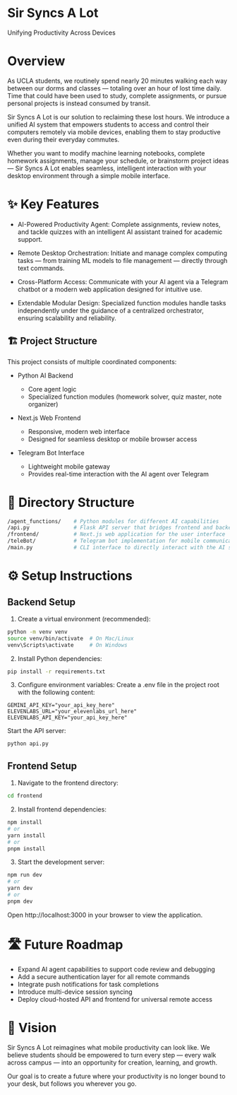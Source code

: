 # Sir Syncs A Lot
Unifying Productivity Across Devices

# Overview
As UCLA students, we routinely spend nearly 20 minutes walking each way between our dorms and classes — totaling over an hour of lost time daily. Time that could have been used to study, complete assignments, or pursue personal projects is instead consumed by transit.

Sir Syncs A Lot is our solution to reclaiming these lost hours. We introduce a unified AI system that empowers students to access and control their computers remotely via mobile devices, enabling them to stay productive even during their everyday commutes.

Whether you want to modify machine learning notebooks, complete homework assignments, manage your schedule, or brainstorm project ideas — Sir Syncs A Lot enables seamless, intelligent interaction with your desktop environment through a simple mobile interface.

# ✨ Key Features
* AI-Powered Productivity Agent:
Complete assignments, review notes, and tackle quizzes with an intelligent AI assistant trained for academic support.

* Remote Desktop Orchestration:
Initiate and manage complex computing tasks — from training ML models to file management — directly through text commands.

* Cross-Platform Access:
Communicate with your AI agent via a Telegram chatbot or a modern web application designed for intuitive use.

* Extendable Modular Design:
Specialized function modules handle tasks independently under the guidance of a centralized orchestrator, ensuring scalability and reliability.

## 🏗️ Project Structure
This project consists of multiple coordinated components:

* Python AI Backend
     * Core agent logic
     * Specialized function modules (homework solver, quiz master, note organizer)

* Next.js Web Frontend
     * Responsive, modern web interface
     * Designed for seamless desktop or mobile browser access

* Telegram Bot Interface
     * Lightweight mobile gateway
     * Provides real-time interaction with the AI agent over Telegram

# 📁 Directory Structure
```bash
/agent_functions/    # Python modules for different AI capabilities
/api.py              # Flask API server that bridges frontend and backend
/frontend/           # Next.js web application for the user interface
/teleBot/            # Telegram bot implementation for mobile communication
/main.py             # CLI interface to directly interact with the AI system
```
# ⚙️ Setup Instructions
## Backend Setup
1. Create a virtual environment (recommended):

```bash
python -m venv venv
source venv/bin/activate  # On Mac/Linux
venv\Scripts\activate     # On Windows
```
2. Install Python dependencies:

```bash
pip install -r requirements.txt
```
3. Configure environment variables:
Create a .env file in the project root with the following content:

```plaintext
GEMINI_API_KEY="your_api_key_here"
ELEVENLABS_URL="your_elevenlabs_url_here"
ELEVENLABS_API_KEY="your_api_key_here"
```
Start the API server:

```bash
python api.py
```
## Frontend Setup
1. Navigate to the frontend directory:

```bash
cd frontend
```
2. Install frontend dependencies:

```bash
npm install
# or
yarn install
# or
pnpm install
```
3. Start the development server:

```bash
npm run dev
# or
yarn dev
# or
pnpm dev
```

Open http://localhost:3000 in your browser to view the application.

# 🛣️ Future Roadmap
* Expand AI agent capabilities to support code review and debugging
* Add a secure authentication layer for all remote commands
* Integrate push notifications for task completions
* Introduce multi-device session syncing
* Deploy cloud-hosted API and frontend for universal remote access

# 🚀 Vision
Sir Syncs A Lot reimagines what mobile productivity can look like.
We believe students should be empowered to turn every step — every walk across campus — into an opportunity for creation, learning, and growth.

Our goal is to create a future where your productivity is no longer bound to your desk, but follows you wherever you go.

